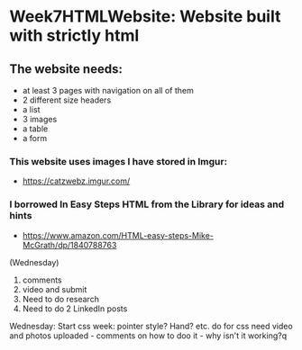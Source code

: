 # Week7HTMLWebsite: Website built with strictly html

## The website needs:
- at least 3 pages with navigation on all of them
- 2 different size headers
- a list
- 3 images
- a table
- a form

### This website uses images I have stored in Imgur:
- https://catzwebz.imgur.com/

### I borrowed In Easy Steps HTML from the Library for ideas and hints
- https://www.amazon.com/HTML-easy-steps-Mike-McGrath/dp/1840788763

(Wednesday)
1) comments
2) video and submit
3) Need to do research     
4) Need to do 2 LinkedIn posts

 Wednesday: Start css week:
    pointer style? Hand? etc. <span style="cursor: crosshair"></span> do for css
    need video and photos uploaded - comments on how to doo it - why isn't it working?q